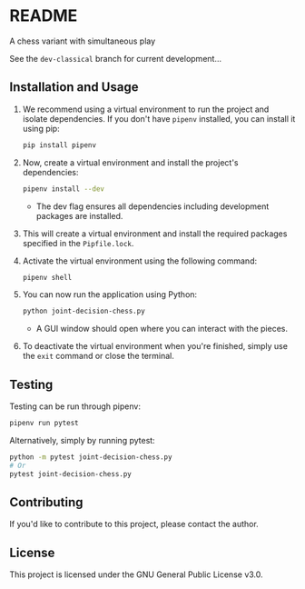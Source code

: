 # README
 A chess variant with simultaneous play

See the `dev-classical` branch for current development...

## Installation and Usage

1. We recommend using a virtual environment to run the project and isolate dependencies. If you don't have `pipenv` installed, you can install it using pip:

   ```bash
   pip install pipenv
   ```

2. Now, create a virtual environment and install the project's dependencies:

   ```bash
   pipenv install --dev
   ```

   - The dev flag ensures all dependencies including development packages are installed.

3. This will create a virtual environment and install the required packages specified in the `Pipfile.lock`.

4. Activate the virtual environment using the following command:

   ```bash
   pipenv shell
   ```

5. You can now run the application using Python:

   ```bash
   python joint-decision-chess.py
   ```

   - A GUI window should open where you can interact with the pieces.

6. To deactivate the virtual environment when you're finished, simply use the `exit` command or close the terminal.

## Testing

Testing can be run through pipenv:

```bash
pipenv run pytest
```

Alternatively, simply by running pytest:

```bash
python -m pytest joint-decision-chess.py
# Or
pytest joint-decision-chess.py
```

## Contributing

If you'd like to contribute to this project, please contact the author.

## License

This project is licensed under the GNU General Public License v3.0.
